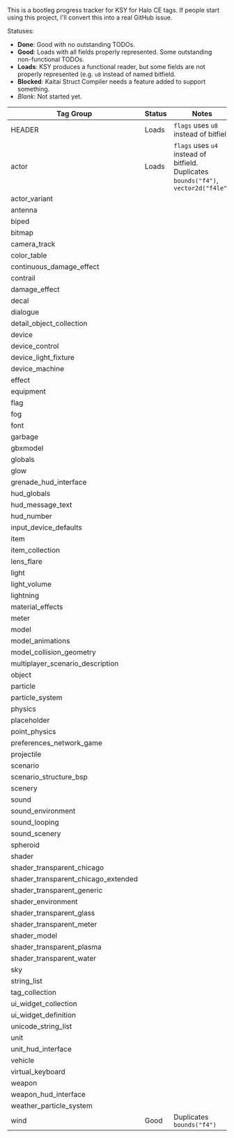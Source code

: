 This is a bootleg progress tracker for KSY for Halo CE tags. If people start using this project, I'll convert this into a real GitHub issue.

Statuses:
- **Done**: Good with no outstanding TODOs.
- **Good**: Loads with all fields properly represented. Some outstanding non-functional TODOs.
- **Loads**: KSY produces a functional reader, but some fields are not properly represented (e.g. `u8` instead of named bitfield.
- **Blocked**: Kaitai Struct Compiler needs a feature added to support something.
- *Blank*: Not started yet.

| Tag Group | Status | Notes |
|-----------|--------|-------|
| HEADER | Loads | `flags` uses `u8` instead of bitfield |
| actor | Loads | `flags` uses `u4` instead of bitfield. Duplicates `bounds("f4")`, `vector2d("f4le")` |
| actor_variant |||
| antenna |||
| biped ||
| bitmap |||
| camera_track |||
| color_table |||
| continuous_damage_effect |||
| contrail ||
| damage_effect |||
| decal |||
| dialogue ||
| detail_object_collection |||
| device ||
| device_control |||
| device_light_fixture |||
| device_machine ||
| effect |||
| equipment |||
| flag ||
| fog |||
| font |||
| garbage |||
| gbxmodel |||
| globals |||
| glow ||
| grenade_hud_interface |||
| hud_globals ||
| hud_message_text |||
| hud_number |||
| input_device_defaults |||
| item ||
| item_collection |||
| lens_flare |||
| light |||
| light_volume |||
| lightning |||
| material_effects |||
| meter |||
| model ||
| model_animations |||
| model_collision_geometry |||
| multiplayer_scenario_description |||
| object ||
| particle |||
| particle_system |||
| physics |||
| placeholder |||
| point_physics |||
| preferences_network_game |||
| projectile ||
| scenario |||
| scenario_structure_bsp |||
| scenery ||
| sound ||
| sound_environment |||
| sound_looping |||
| sound_scenery |||
| spheroid |||
| shader |||
| shader_transparent_chicago |||
| shader_transparent_chicago_extended |||
| shader_transparent_generic |||
| shader_environment ||
| shader_transparent_glass |||
| shader_transparent_meter |||
| shader_model ||
| shader_transparent_plasma |||
| shader_transparent_water |||
| sky ||
| string_list |||
| tag_collection |||
| ui_widget_collection |||
| ui_widget_definition |||
| unicode_string_list ||
| unit |||
| unit_hud_interface |||
| vehicle |||
| virtual_keyboard |||
| weapon |||
| weapon_hud_interface |||
| weather_particle_system |||
| wind | Good | Duplicates `bounds("f4")` |